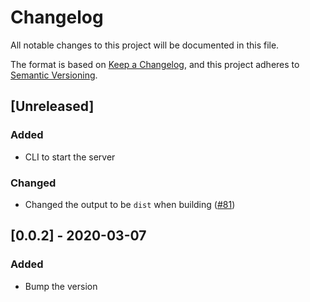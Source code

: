 # Changelog

All notable changes to this project will be documented in this file.

The format is based on [Keep a Changelog](https://keepachangelog.com/en/1.0.0/),
and this project adheres to [Semantic Versioning](https://semver.org/spec/v2.0.0.html).

## [Unreleased]

### Added

- CLI to start the server

### Changed

- Changed the output to be `dist` when building ([#81](https://github.com/vickev/howdypix/pull/81))

## [0.0.2] - 2020-03-07

### Added

- Bump the version